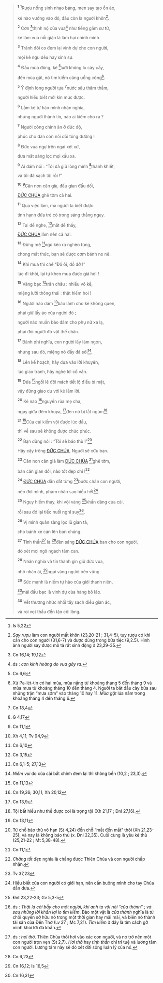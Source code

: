 > <sup><b>1</b></sup> [^1@-d6305a3f-c393-4168-8d91-ec75cb4f80e4]Rượu nồng sinh nhạo báng, men say tạo ồn ào,
>
> kẻ nào vướng vào đó, đâu còn là người khôn[^1-d6305a3f-c393-4168-8d91-ec75cb4f80e4].
>
> <sup><b>2</b></sup> Cơn [^2@-d6305a3f-c393-4168-8d91-ec75cb4f80e4]thịnh nộ của vua[^2-d6305a3f-c393-4168-8d91-ec75cb4f80e4] như tiếng gầm sư tử,
>
> kẻ làm vua nổi giận là làm hại chính mình.
>
> <sup><b>3</b></sup> Tránh đôi co đem lại vinh dự cho con người,
>
> mọi kẻ ngu đều hay sinh sự.
>
> <sup><b>4</b></sup> Đầu mùa đông, kẻ [^3@-d6305a3f-c393-4168-8d91-ec75cb4f80e4]lười không lo cày cấy,
>
> đến mùa gặt, nó tìm kiếm cũng uổng công[^3-d6305a3f-c393-4168-8d91-ec75cb4f80e4].
>
> <sup><b>5</b></sup> Ý định lòng người tựa [^4@-d6305a3f-c393-4168-8d91-ec75cb4f80e4]nước sâu thăm thẳm,
>
> người hiểu biết mới kín múc được.
>
> <sup><b>6</b></sup> Lắm kẻ tự hào mình nhân nghĩa,
>
> nhưng người thành tín, nào ai kiếm cho ra ?
>
> <sup><b>7</b></sup> Người công chính ăn ở đức độ,
>
> phúc cho đàn con nối dõi tông đường !
>
> <sup><b>8</b></sup> Đức vua ngự trên ngai xét xử,
>
> đưa mắt sàng lọc mọi xấu xa.
>
> <sup><b>9</b></sup> Ai dám nói : “Tôi đã giữ lòng mình [^5@-d6305a3f-c393-4168-8d91-ec75cb4f80e4]thanh khiết,
>
> và tôi đã sạch tội rồi !”
>
> <sup><b>10</b></sup> [^6@-d6305a3f-c393-4168-8d91-ec75cb4f80e4]Cân non cân già, đấu gian đấu dối,
>
> [ĐỨC CHÚA]() ghê tởm cả hai.
>
> <sup><b>11</b></sup> Qua việc làm, mà người ta biết được
>
> tính hạnh đứa trẻ có trong sáng thẳng ngay.
>
> <sup><b>12</b></sup> Tai để nghe, [^7@-d6305a3f-c393-4168-8d91-ec75cb4f80e4]mắt để thấy,
>
> [ĐỨC CHÚA]() làm nên cả hai.
>
> <sup><b>13</b></sup> Đừng mê [^8@-d6305a3f-c393-4168-8d91-ec75cb4f80e4]ngủ kẻo ra nghèo túng,
>
> chong mắt thức, bạn sẽ được cơm bánh no nê.
>
> <sup><b>14</b></sup> Khi mua thì chê “Đồ ôi, đồ dở !”
>
> lúc đi khỏi, lại tự khen mua được giá hời !
>
> <sup><b>15</b></sup> Vàng bạc [^9@-d6305a3f-c393-4168-8d91-ec75cb4f80e4]trân châu : nhiều vô kể,
>
> miệng lưỡi thông thái : thật hiếm hoi !
>
> <sup><b>16</b></sup> Người nào dám [^10@-d6305a3f-c393-4168-8d91-ec75cb4f80e4]bảo lãnh cho kẻ không quen,
>
> phải giữ lấy áo của người đó ;
>
> người nào muốn bảo đảm cho phụ nữ xa lạ,
>
> phải đòi người đó vật thế chân.
>
> <sup><b>17</b></sup> Bánh phi nghĩa, con người lấy làm ngon,
>
> nhưng sau đó, miệng nó đầy đá sỏi[^4-d6305a3f-c393-4168-8d91-ec75cb4f80e4].
>
> <sup><b>18</b></sup> Lên kế hoạch, hãy dựa vào lời khuyên,
>
> lúc giao tranh, hãy nghe lời cố vấn.
>
> <sup><b>19</b></sup> Đứa [^11@-d6305a3f-c393-4168-8d91-ec75cb4f80e4]ngồi lê đôi mách tiết lộ điều bí mật,
>
> vậy đừng giao du với kẻ lắm lời.
>
> <sup><b>20</b></sup> Kẻ nào [^12@-d6305a3f-c393-4168-8d91-ec75cb4f80e4]nguyền rủa mẹ cha,
>
> ngay giữa đêm khuya, [^13@-d6305a3f-c393-4168-8d91-ec75cb4f80e4]đèn nó bị tắt ngúm[^5-d6305a3f-c393-4168-8d91-ec75cb4f80e4].
>
> <sup><b>21</b></sup> [^14@-d6305a3f-c393-4168-8d91-ec75cb4f80e4]Của cải kiếm vội được lúc đầu,
>
> thì về sau sẽ không được chúc phúc.
>
> <sup><b>22</b></sup> Bạn đừng nói : “Tôi sẽ báo thù !”[^6-d6305a3f-c393-4168-8d91-ec75cb4f80e4]
>
> Hãy cậy trông [ĐỨC CHÚA](), Người sẽ cứu bạn.
>
> <sup><b>23</b></sup> Cân non cân già làm [ĐỨC CHÚA]() [^15@-d6305a3f-c393-4168-8d91-ec75cb4f80e4]ghê tởm,
>
> bàn cân gian dối, nào tốt đẹp chi ![^7-d6305a3f-c393-4168-8d91-ec75cb4f80e4]
>
> <sup><b>24</b></sup> [ĐỨC CHÚA]() dẫn dắt từng [^16@-d6305a3f-c393-4168-8d91-ec75cb4f80e4]bước chân con người,
>
> nẻo đời mình, phàm nhân sao hiểu hết[^8-d6305a3f-c393-4168-8d91-ec75cb4f80e4].
>
> <sup><b>25</b></sup> Nguy hiểm thay, khi vội vàng [^17@-d6305a3f-c393-4168-8d91-ec75cb4f80e4]khấn dâng của cải,
>
> rồi sau đó lại tiếc nuối nghĩ suy[^9-d6305a3f-c393-4168-8d91-ec75cb4f80e4].
>
> <sup><b>26</b></sup> Vị minh quân sàng lọc lũ gian tà,
>
> cho bánh xe cán lên bọn chúng.
>
> <sup><b>27</b></sup> Tinh thần[^10-d6305a3f-c393-4168-8d91-ec75cb4f80e4] là [^18@-d6305a3f-c393-4168-8d91-ec75cb4f80e4]đèn sáng [ĐỨC CHÚA]() ban cho con người,
>
> dò xét mọi ngõ ngách tâm can.
>
> <sup><b>28</b></sup> Nhân nghĩa và tín thành gìn giữ đức vua,
>
> nhờ nhân ái, [^19@-d6305a3f-c393-4168-8d91-ec75cb4f80e4]ngai vàng người bền vững.
>
> <sup><b>29</b></sup> Sức mạnh là niềm tự hào của giới thanh niên,
>
> [^20@-d6305a3f-c393-4168-8d91-ec75cb4f80e4]mái đầu bạc là vinh dự của hàng bô lão.
>
> <sup><b>30</b></sup> Vết thương nhức nhối tẩy sạch điều gian ác,
>
> và roi vọt thấu đến tận cõi lòng.

[^1-d6305a3f-c393-4168-8d91-ec75cb4f80e4]: *Say rượu* làm con người mất khôn (23,20-21 ; 31,4-5), tuy rượu có khi cần cho con người (31,6-7) và được dùng trong bữa tiệc (9,2.5). Hình ảnh người say được mô tả rất sinh động ở 23,29-35.
[^2-d6305a3f-c393-4168-8d91-ec75cb4f80e4]: ds : *cơn kinh hoàng do vua gây ra*.
[^3-d6305a3f-c393-4168-8d91-ec75cb4f80e4]: Xứ Pa-lét-tin có hai mùa, mùa nắng từ khoảng tháng 5 đến tháng 9 và mùa mưa từ khoảng tháng 10 đến tháng 4. Người ta bắt đầu cày bừa sau những trận “mưa sớm” vào tháng 10 hay 11. *Mùa gặt* lúa nằm trong khoảng tháng 4 đến tháng 6.
[^4-d6305a3f-c393-4168-8d91-ec75cb4f80e4]: *Niềm vui* do của cải bất chính đem lại thì không bền (10,2 ; 23,3).
[^5-d6305a3f-c393-4168-8d91-ec75cb4f80e4]: Tội bất hiếu như thế được coi là trọng tội (Xh 21,17 ; Đnl 27,16).
[^6-d6305a3f-c393-4168-8d91-ec75cb4f80e4]: Từ chỗ báo thù vô hạn (St 4,24) đến chỗ “mắt đền mắt” thôi (Xh 21,23-25), và nay là không báo thù (x. Đnl 32,35). Cuối cùng là yêu kẻ thù (25,21-22 ; Mt 5,38-48).
[^7-d6305a3f-c393-4168-8d91-ec75cb4f80e4]: *Chẳng tốt đẹp* nghĩa là chẳng được Thiên Chúa và con người chấp nhận.
[^8-d6305a3f-c393-4168-8d91-ec75cb4f80e4]: Hiểu biết của con người có giới hạn, nên cần buông mình cho tay Chúa dẫn đưa.
[^9-d6305a3f-c393-4168-8d91-ec75cb4f80e4]: ds : *Thật là cái bẫy cho một người, khi anh ta vội nói “của thánh” ; và sau những lời khấn lại lo tìm kiếm*. Bảo một vật là *của thánh* nghĩa là từ chối quyền sở hữu nó trong một thời gian hay mãi mãi, và biến nó thành tài sản của Đền Thờ (Lv 27 ; Mc 7,21). *Tìm kiếm* ở đây là tìm cách gỡ mình khỏi lời đã khấn.
[^10-d6305a3f-c393-4168-8d91-ec75cb4f80e4]: ds : *hơi thở*. Thiên Chúa thổi hơi vào xác con người, và nó trở nên một con người trọn vẹn (St 2,7). *Hơi thở* hay *tinh thần* chỉ trí tuệ và lương tâm con người. Lương tâm này sẽ dò xét đời sống luân lý của nó.
[^1@-d6305a3f-c393-4168-8d91-ec75cb4f80e4]: Is 5,22
[^2@-d6305a3f-c393-4168-8d91-ec75cb4f80e4]: Cn 16,14; 19,12
[^3@-d6305a3f-c393-4168-8d91-ec75cb4f80e4]: Cn 6,6
[^4@-d6305a3f-c393-4168-8d91-ec75cb4f80e4]: Cn 18,4
[^5@-d6305a3f-c393-4168-8d91-ec75cb4f80e4]: G 4,17
[^6@-d6305a3f-c393-4168-8d91-ec75cb4f80e4]: Cn 11,1
[^7@-d6305a3f-c393-4168-8d91-ec75cb4f80e4]: Xh 4,11; Tv 94,9
[^8@-d6305a3f-c393-4168-8d91-ec75cb4f80e4]: Cn 6,10
[^9@-d6305a3f-c393-4168-8d91-ec75cb4f80e4]: Cn 3,15
[^10@-d6305a3f-c393-4168-8d91-ec75cb4f80e4]: Cn 6,1-5; 27,13
[^11@-d6305a3f-c393-4168-8d91-ec75cb4f80e4]: Cn 11,13
[^12@-d6305a3f-c393-4168-8d91-ec75cb4f80e4]: Cn 19,26; 30,11; Xh 20,12
[^13@-d6305a3f-c393-4168-8d91-ec75cb4f80e4]: Cn 13,9
[^14@-d6305a3f-c393-4168-8d91-ec75cb4f80e4]: Cn 13,11
[^15@-d6305a3f-c393-4168-8d91-ec75cb4f80e4]: Cn 11,1
[^16@-d6305a3f-c393-4168-8d91-ec75cb4f80e4]: Tv 37,23
[^17@-d6305a3f-c393-4168-8d91-ec75cb4f80e4]: Đnl 23,22-23; Gv 5,3-5
[^18@-d6305a3f-c393-4168-8d91-ec75cb4f80e4]: Cn 6,23
[^19@-d6305a3f-c393-4168-8d91-ec75cb4f80e4]: Cn 16,12; Is 16,5
[^20@-d6305a3f-c393-4168-8d91-ec75cb4f80e4]: Cn 16,31